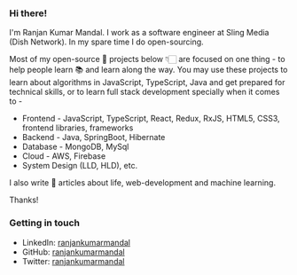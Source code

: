 ### Hi there!
I'm Ranjan Kumar Mandal. I work as a software engineer at Sling Media (Dish Network). In my spare time I do open-sourcing.

Most of my open-source 🚀 projects below 👇🏻 are focused on one thing - to help people learn 📚 and learn along the way. You may use these projects to learn about algorithms in JavaScript, TypeScript, Java and get prepared for technical skills, or to learn full stack development specially when it comes to -
- Frontend - JavaScript, TypeScript, React, Redux, RxJS, HTML5, CSS3, frontend libraries, frameworks 
- Backend - Java, SpringBoot, Hibernate 
- Database - MongoDB, MySql
- Cloud - AWS, Firebase
- System Design (LLD, HLD), etc.

I also write 📝 articles about life, web-development and machine learning.

Thanks!

### Getting in touch
- LinkedIn: [ranjankumarmandal](https://www.linkedin.com/in/ranjan-kumar-m-818367158/)
- GitHub: [ranjankumarmandal](https://github.com/ranjankumarmandal)
- Twitter: [ranjankumarmandal](https://twitter.com/Ranjan_ok)
